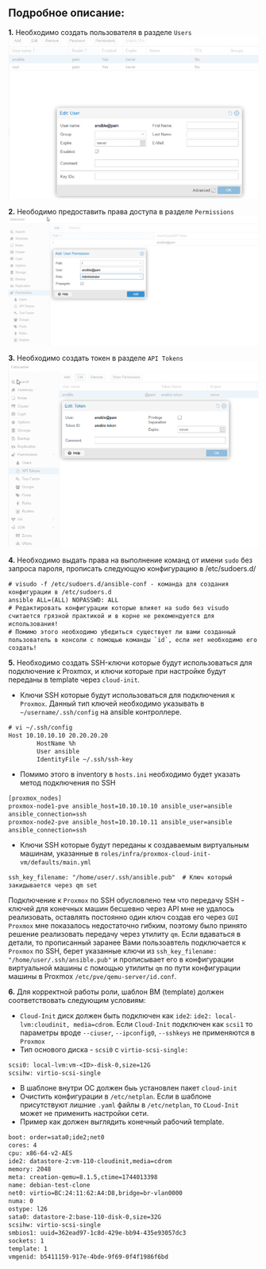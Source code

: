 ## Подробное описание:

**1.** Необходимо создать пользователя в разделе `Users`      
![Создание пользователя](../../../docs/images/proxmox-cloud-init-vm/create_user.png)    

**2.** Неободимо предоставить права доступа в разделе `Permissions`  
![Предоставление прав](../../../docs/images/proxmox-cloud-init-vm/create_permission.png)    

**3.** Необходимо создать токен в разделе `API Tokens`       
![Предоставление прав через API](../../../docs/images/proxmox-cloud-init-vm/create_token.png)  

**4.** Необходимо выдать права на выполнение команд от имени `sudo` без запроса пароля, прописать следующую конфигурацию в /etc/sudoers.d/
```console
# visudo -f /etc/sudoers.d/ansible-conf - команда для создания конфигурации в /etc/sudoers.d
ansible ALL=(ALL) NOPASSWD: ALL
# Редактировать конфигурации которые влияет на sudo без visudo считается грязной практикой и в корне не рекомендуется для использования!
# Помимо этого необходимо убедиться существует ли вами созданный пользователь в консоли с помощью команды `id`, если нет необходимо его создать!
```

**5.** Необходимо создать SSH-ключи которые будут использоваться для подключение к Proxmox, и ключи которые при настройке будут переданы в template через `cloud-init`.      
- Ключи SSH которые будут использоваться для подключения к `Proxmox`. Данный тип ключей необходимо указывать в `~/username/.ssh/config` на ansible контроллере.
```console
# vi ~/.ssh/config
Host 10.10.10.10 20.20.20.20
        HostName %h
        User ansible
        IdentityFile ~/.ssh/ssh-key
```
- Помимо этого в inventory в `hosts.ini` необходимо будет указать метод подключения по SSH
```console
[proxmox_nodes]
proxmox-node1-pve ansible_host=10.10.10.10 ansible_user=ansible ansible_connection=ssh
proxmox-node2-pve ansible_host=10.10.10.11 ansible_user=ansible ansible_connection=ssh
```

- Ключи SSH которые будут переданы к создаваемым виртуальным машинам, указанные в `roles/infra/proxmox-cloud-init-vm/defaults/main.yml`
```console
ssh_key_filename: "/home/user/.ssh/ansible.pub"  # Ключ который закидывается через qm set
```
 Подключение к `Proxmox` по SSH обусловлено тем что передачу SSH - ключей для конечных машин бесшевно через API мне не удалось реализовать, оставлять постоянно один ключ создав его через `GUI Proxmox` мне показалось недостаточно гибким, поэтому было принято решение реализовать передачу через утилиту `qm`. Если вдаваться в детали, то прописанный заранее Вами пользоавтель подключается к `Proxmox` по SSH, берет указанные ключи из  `ssh_key_filename: "/home/user/.ssh/ansible.pub"` и прописывает его в конфигурации виртуальной машины с помощью утилиты `qm` по пути конфигурации машины в Proxmox `/etc/pve/qemu-server/id.conf`.   

**6.** Для корректной работы роли, шаблон ВМ (template) должен соответствовать следующим условиям:
- `Cloud-Init` диск должен быть подключен как `ide2`: `ide2: local-lvm:cloudinit, media=cdrom`. Если `Cloud-Init` подключен как `scsi1` то параметры вроде `--ciuser`, `--ipconfig0`, `--sshkeys` не применяются в `Proxmox`
- Тип основого диска - `scsi0` с `virtio-scsi-single:`
```console
scsi0: local-lvm:vm-<ID>-disk-0,size=12G
scsihw: virtio-scsi-single
```
- В шаблоне внутри ОС должен быь установлен пакет `cloud-init`
- Очистить конфигурации в `/etc/netplan`. Если в шаблоне присутствуют лишние `.yaml` файлы в `/etc/netplan`, то `CLoud-Init` может не применить настройки сети. 
- Пример как должен выглядить конечный рабочий template.
```console
boot: order=sata0;ide2;net0
cores: 4
cpu: x86-64-v2-AES
ide2: datastore-2:vm-110-cloudinit,media=cdrom
memory: 2048
meta: creation-qemu=8.1.5,ctime=1744013398
name: debian-test-clone
net0: virtio=BC:24:11:62:A4:D8,bridge=br-vlan0000
numa: 0
ostype: l26
sata0: datastore-2:base-110-disk-0,size=32G
scsihw: virtio-scsi-single
smbios1: uuid=362ead97-1c8d-429e-bb94-435e93057dc3
sockets: 1
template: 1
vmgenid: b5411159-917e-4bde-9f69-0f4f1986f6bd
```